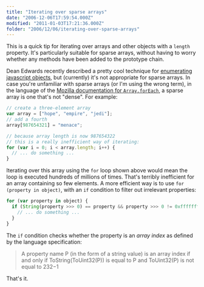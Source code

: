 ```yaml
---
title: "Iterating over sparse arrays"
date: "2006-12-06T17:59:54.000Z"
modified: "2011-01-03T17:21:36.000Z"
folder: "2006/12/06/iterating-over-sparse-arrays"
---
```


This is a quick tip for iterating over arrays and other objects with a `length` property. It's particularly suitable for sparse arrays, without having to worry whether any methods have been added to the prototype chain.

Dean Edwards recently described a pretty cool technique for [enumerating javascript objects](http://dean.edwards.name/weblog/2006/07/enum/), but (currently) it's not appropriate for sparse arrays. In case you're unfamiliar with sparse arrays (or I'm using the wrong term), in the language of the [Mozilla documentation for `Array.forEach`](http://developer.mozilla.org/en/docs/Core_JavaScript_1.5_Reference:Objects:Array:forEach), a sparse array is one that's not "dense". For example:

```js
// create a three-element array
var array = ["hope", "empire", "jedi"];
// add a fourth
array[987654321] = "menace";

// because array length is now 987654322
// this is a really inefficient way of iterating:
for (var i = 0; i < array.length; i++) {
  // ... do something ...
}
```

Iterating over this array using the `for` loop shown above would mean the loop is executed hundreds of millions of times. That's terribly inefficient for an array containing so few elements. A more efficient way is to use `for (property in object)`, with an `if` condition to filter out irrelevant properties:

```js
for (var property in object) {
  if (String(property >>> 0) == property && property >>> 0 != 0xffffffff) {
    // ... do something ...
  }
}
```

The `if` condition checks whether the property is an _array index_ as defined by the language specification:

> A property name P (in the form of a string value) is an array index if and only if ToString(ToUint32(P)) is equal to P and ToUint32(P) is not equal to 232−1

That's it.
